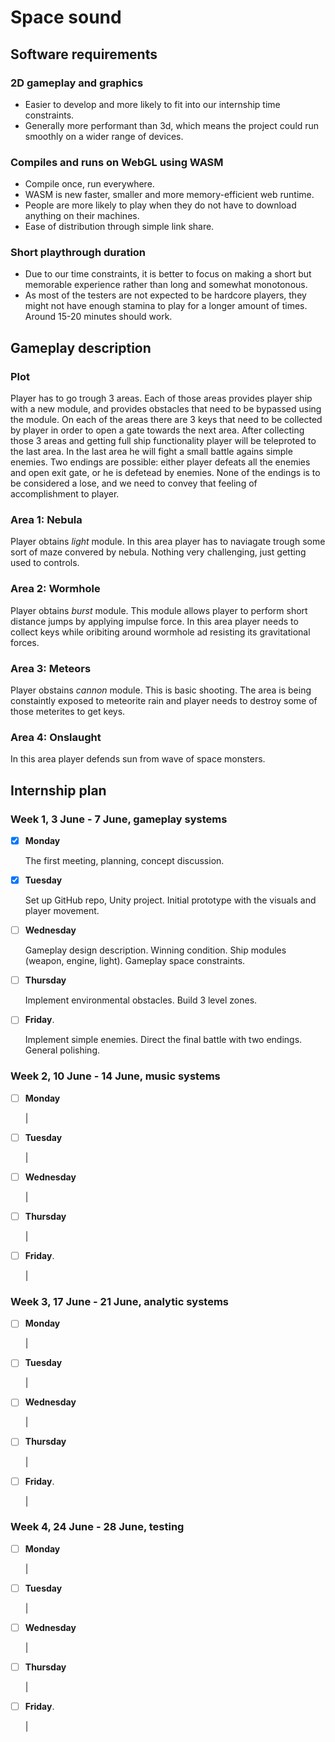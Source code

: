# Space sound

## Software requirements

### 2D gameplay and graphics

- Easier to develop and more likely to fit into our internship time constraints.
- Generally more performant than 3d, which means the project could run smoothly on a wider range of devices.

### Compiles and runs on WebGL using WASM

- Compile once, run everywhere.
- WASM is new faster, smaller and more memory-efficient web runtime.
- People are more likely to play when they do not have to download anything on their machines.
- Ease of distribution through simple link share.

### Short playthrough duration

- Due to our time constraints, it is better to focus on making a short but memorable experience rather than long and somewhat monotonous.
- As most of the testers are not expected to be hardcore players, they might not have enough stamina to play for a longer amount of times. Around 15-20 minutes should work.

## Gameplay description

### Plot

Player has to go trough 3 areas. Each of those areas provides player ship with a new module, and provides obstacles that need to be bypassed using the module. On each of the areas there are 3 keys that need to be collected by player in order to open a gate towards the next area. After collecting those 3 areas and getting full ship functionality player will be teleproted to the last area. In the last area he will fight a small battle agains simple enemies. Two endings are possible: either player defeats all the enemies and open exit gate, or he is defetead by enemies. None of the endings is to be considered a lose, and we need to convey that feeling of accomplishment to player.

### Area 1: Nebula

Player obtains *light* module. In this area player has to naviagate trough some sort of maze convered by nebula. Nothing very challenging, just getting used to controls.

### Area 2: Wormhole

Player obtains *burst* module. This module allows player to perform short distance jumps by applying impulse force. In this area player needs to collect keys while oribiting around wormhole ad resisting its gravitational forces.

### Area 3: Meteors

Player obstains *cannon* module. This is basic shooting. The area is being constaintly exposed to meteorite rain and player needs to destroy some of those meterites to get keys.

### Area 4: Onslaught

In this area player defends sun from wave of space monsters.

## Internship plan

### Week 1, 3 June - 7 June, gameplay systems

- [x] **Monday**
  
  The first meeting, planning, concept discussion.

- [x] **Tuesday**

  Set up GitHub repo, Unity project. Initial prototype with the visuals and player movement.

- [ ] **Wednesday**
  
  Gameplay design description. Winning condition. Ship modules (weapon, engine, light). Gameplay space constraints.

- [ ] **Thursday**
  
  Implement environmental obstacles. Build 3 level zones.

- [ ] **Friday**.
  
  Implement simple enemies. Direct the final battle with two endings. General polishing.

### Week 2, 10 June - 14 June, music systems

- [ ] **Monday**
  
  |

- [ ] **Tuesday**

  |

- [ ] **Wednesday**
  
  |

- [ ] **Thursday**
  
  |

- [ ] **Friday**.
  
  |

### Week 3, 17 June - 21 June, analytic systems

- [ ] **Monday**
  
  |

- [ ] **Tuesday**

  |

- [ ] **Wednesday**
  
  |

- [ ] **Thursday**
  
  |

- [ ] **Friday**.
  
  |

### Week 4, 24 June - 28 June, testing

- [ ] **Monday**
  
  |

- [ ] **Tuesday**

  |

- [ ] **Wednesday**
  
  |

- [ ] **Thursday**
  
  |

- [ ] **Friday**.
  
  |
